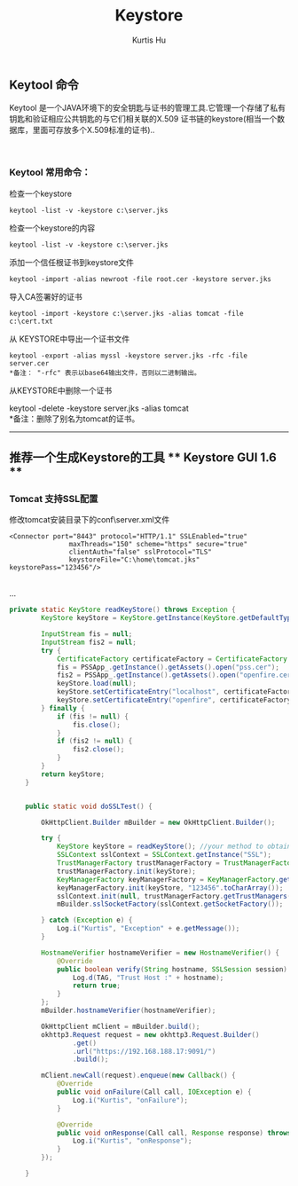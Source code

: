 ﻿--- 
published: true
title: Keystore
layout: post
author: Kurtis Hu
category: 
  - security
tags: 
- keystore
- SSL
---


## Keytool 命令
Keytool 是一个JAVA环境下的安全钥匙与证书的管理工具.它管理一个存储了私有钥匙和验证相应公共钥匙的与它们相关联的X.509 证书链的keystore(相当一个数据库，里面可存放多个X.509标准的证书)..

<br/>

###  Keytool 常用命令：
检查一个keystore

    keytool -list -v -keystore c:\server.jks 
 
检查一个keystore的内容

    keytool -list -v -keystore c:\server.jks 
 
添加一个信任根证书到keystore文件

    keytool -import -alias newroot -file root.cer -keystore server.jks

导入CA签署好的证书 

    keytool -import -keystore c:\server.jks -alias tomcat -file c:\cert.txt 

从 KEYSTORE中导出一个证书文件

    keytool -export -alias myssl -keystore server.jks -rfc -file server.cer 
    *备注： "-rfc" 表示以base64输出文件，否则以二进制输出。

从KEYSTORE中删除一个证书

   keytool -delete -keystore server.jks -alias tomcat   
   *备注：删除了别名为tomcat的证书。

---- 
推荐一个生成Keystore的工具 ** Keystore GUI 1.6 **
----  

### Tomcat 支持SSL配置  

修改tomcat安装目录下的conf\server.xml文件  
 
``` 
<Connector port="8443" protocol="HTTP/1.1" SSLEnabled="true"
               maxThreads="150" scheme="https" secure="true"
               clientAuth="false" sslProtocol="TLS"
 			   keystoreFile="C:\home\tomcat.jks" keystorePass="123456"/>

```

<br/>
...


```java 
private static KeyStore readKeyStore() throws Exception {
        KeyStore keyStore = KeyStore.getInstance(KeyStore.getDefaultType());

        InputStream fis = null;
        InputStream fis2 = null;
        try {
            CertificateFactory certificateFactory = CertificateFactory.getInstance("X.509");
            fis = PSSApp_.getInstance().getAssets().open("pss.cer");
            fis2 = PSSApp_.getInstance().getAssets().open("openfire.cer");
            keyStore.load(null);
            keyStore.setCertificateEntry("localhost", certificateFactory.generateCertificate(fis));
            keyStore.setCertificateEntry("openfire", certificateFactory.generateCertificate(fis2));
        } finally {
            if (fis != null) {
                fis.close();
            }
            if (fis2 != null) {
                fis2.close();
            }
        }
        return keyStore;
    }


    public static void doSSLTest() {

        OkHttpClient.Builder mBuilder = new OkHttpClient.Builder();

        try {
            KeyStore keyStore = readKeyStore(); //your method to obtain KeyStore
            SSLContext sslContext = SSLContext.getInstance("SSL");
            TrustManagerFactory trustManagerFactory = TrustManagerFactory.getInstance(TrustManagerFactory.getDefaultAlgorithm());
            trustManagerFactory.init(keyStore);
            KeyManagerFactory keyManagerFactory = KeyManagerFactory.getInstance(KeyManagerFactory.getDefaultAlgorithm());
            keyManagerFactory.init(keyStore, "123456".toCharArray());
            sslContext.init(null, trustManagerFactory.getTrustManagers(), new SecureRandom());
            mBuilder.sslSocketFactory(sslContext.getSocketFactory());

        } catch (Exception e) {
            Log.i("Kurtis", "Exception" + e.getMessage());
        }

        HostnameVerifier hostnameVerifier = new HostnameVerifier() {
            @Override
            public boolean verify(String hostname, SSLSession session) {
                Log.d(TAG, "Trust Host :" + hostname);
                return true;
            }
        };
        mBuilder.hostnameVerifier(hostnameVerifier);

        OkHttpClient mClient = mBuilder.build();
        okhttp3.Request request = new okhttp3.Request.Builder()
                .get()
                .url("https://192.168.188.17:9091/")
                .build();

        mClient.newCall(request).enqueue(new Callback() {
            @Override
            public void onFailure(Call call, IOException e) {
                Log.i("Kurtis", "onFailure");
            }

            @Override
            public void onResponse(Call call, Response response) throws IOException {
                Log.i("Kurtis", "onResponse");
            }
        });

    }

```  

